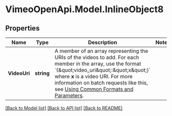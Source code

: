 # VimeoOpenApi.Model.InlineObject8
## Properties

Name | Type | Description | Notes
------------ | ------------- | ------------- | -------------
**VideoUri** | **string** | A member of an array representing the URIs of the videos to add. For each member in the array, use the format &#x60;{\&quot;video_uri\&quot;:\&quot;x\&quot;}&#x60; where **x** is a video URI. For more information on batch requests like this, see [Using Common Formats and Parameters](https://developer.vimeo.com/api/common-formats#working-with-batch-requests). | 

[[Back to Model list]](../README.md#documentation-for-models) [[Back to API list]](../README.md#documentation-for-api-endpoints) [[Back to README]](../README.md)

